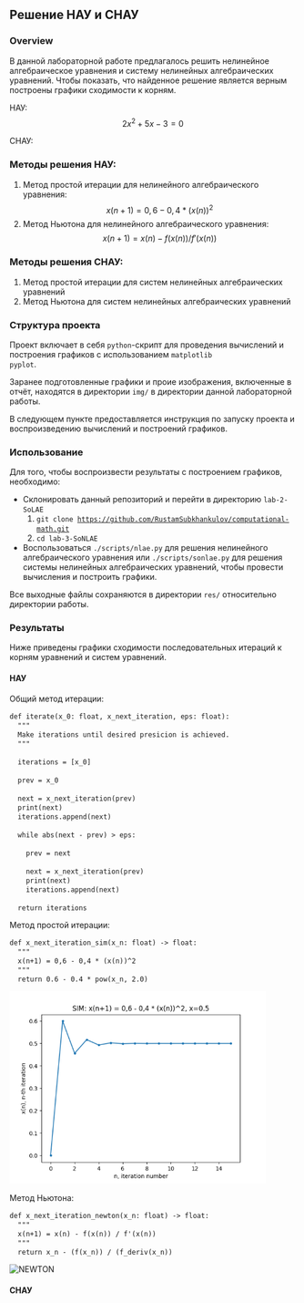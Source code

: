 ## Решение НАУ и СНАУ

### Overview
В данной лабораторной работе предлагалось решить нелинейное алгебраическое уравнения и систему нелинейных алгебраических уравнений. 
Чтобы показать, что найденное решение является верным построены графики сходимости к корням.

НАУ:
$$2x^2 + 5x - 3 = 0$$

CНАУ:


### Методы решения НАУ:
1. Метод простой итерации для нелинейного алгебраического уравнения:
  $$x(n+1) = 0,6 - 0,4 * (x(n))^2$$  
2. Метод Ньютона для нелинейного алгебраического уравнения:
  $$x(n+1) = x(n) - f(x(n)) / f'(x(n))$$ 

### Методы решения СНАУ:
1. Метод простой итерации для систем нелинейных алгебраических уравнений
2. Метод Ньютона для систем нелинейных алгебраических уравнений 

### Структура проекта
Проект включает в себя <code>python</code>-скрипт для проведения вычислений и построения графиков с использованием <code>matplotlib pyplot</code>.

Заранее подготовленные графики и проие изображения, включенные в отчёт, находятся в директории <code>img/</code> в директории данной лабораторной работы. 

В следующем пункте предоставляется инструкция по запуску проекта и воспроизведению вычислений и построений графиков.

### Использование
Для того, чтобы воспроизвести результаты с построением графиков, необходимо:
 - Склонировать данный репозиторий и перейти в директорию <code>lab-2-SoLAE</code>
   1. <code>git clone https://github.com/RustamSubkhankulov/computational-math.git</code>
   2. <code>cd lab-3-SoNLAE</code>
 - Воспользоваться <code>./scripts/nlae.py</code> для решения нелинейного алгебраического уравнения или <code>./scripts/sonlae.py</code> для решения системы нелинейных алгебраических уравнений, чтобы провести вычисления и построить графики. 

Все выходные файлы сохраняются в директории <code>res/</code> относительно директории работы. 

### Результаты

Ниже приведены графики сходимости последовательных итераций к корням уравнений и систем уравнений.

#### НАУ

Общий метод итерации:
```
def iterate(x_0: float, x_next_iteration, eps: float):
  """
  Make iterations until desired presicion is achieved.
  """

  iterations = [x_0]

  prev = x_0

  next = x_next_iteration(prev)
  print(next)
  iterations.append(next)

  while abs(next - prev) > eps:

    prev = next 

    next = x_next_iteration(prev)
    print(next)
    iterations.append(next)

  return iterations
```

Метод простой итерации:
```
def x_next_iteration_sim(x_n: float) -> float:
  """
  x(n+1) = 0,6 - 0,4 * (x(n))^2
  """
  return 0.6 - 0.4 * pow(x_n, 2.0)
```

<img src="https://github.com/RustamSubkhankulov/computational-math/blob/main/lab-3-SoNAE/img/SIM.png" alt="SIM" width="450"/>

Метод Ньютона:
```
def x_next_iteration_newton(x_n: float) -> float:
  """
  x(n+1) = x(n) - f(x(n)) / f'(x(n))
  """
  return x_n - (f(x_n)) / (f_deriv(x_n))
```

<img src="https://github.com/RustamSubkhankulov/computational-math/blob/main/lab-1-numerical_differentiation/img/NEWTON.png" alt="NEWTON" width="450"/>

#### СНАУ


